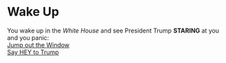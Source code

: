 # Wake Up

You wake up in the _White House_ and see President Trump **STARING** at you and you panic:  
 [Jump out the Window](../first/dead-1.md)  
 [Say HEY to Trump](../first/hair-spray.md)  
 
 
 